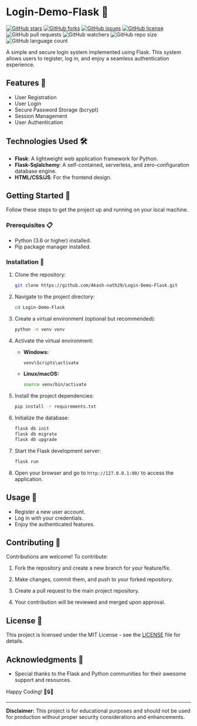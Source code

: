 # Login-Demo-Flask 🚀

[![GitHub stars](https://img.shields.io/github/stars/Akash-nath29/Login-Demo-Flask?style=social)](https://github.com/Akash-nath29/Login-Demo-Flask/stargazers)
[![GitHub forks](https://img.shields.io/github/forks/Akash-nath29/Login-Demo-Flask?style=flat-square)](https://github.com/Akash-nath29/Login-Demo-Flask/network)
[![GitHub issues](https://img.shields.io/github/issues/Akash-nath29/Login-Demo-Flask?style=social)](https://github.com/Akash-nath29/Login-Demo-Flask/issues)
[![GitHub license](https://img.shields.io/github/license/Akash-nath29/Login-Demo-Flask?style=flat-square)](https://github.com/Akash-nath29/Login-Demo-Flask/blob/master/LICENSE)
![GitHub pull requests](https://img.shields.io/github/issues-pr/Akash-nath29/Login-Demo-Flask?style=social)
![GitHub watchers](https://img.shields.io/github/watchers/Akash-nath29/Login-Demo-Flask?style=flat-square)
![GitHub repo size](https://img.shields.io/github/repo-size/Akash-nath29/Login-Demo-Flask?style=social)
![GitHub language count](https://img.shields.io/github/languages/count/Akash-nath29/Login-Demo-Flask)


A simple and secure login system implemented using Flask. This system allows users to register, log in, and enjoy a seamless authentication experience.

## Features 🌟

- User Registration
- User Login
- Secure Password Storage (bcrypt)
- Session Management
- User Authentication

## Technologies Used 🛠️

- **Flask**: A lightweight web application framework for Python.
- **Flask-Sqlalchemy**: A self-contained, serverless, and zero-configuration database engine.
- **HTML/CSS/JS**: For the frontend design.

## Getting Started 🚀

Follow these steps to get the project up and running on your local machine.

### Prerequisites 📋

- Python (3.6 or higher) installed.
- Pip package manager installed.

### Installation 🔧

1. Clone the repository:

   ```bash
   git clone https://github.com/Akash-nath29/Login-Demo-Flask.git
   ```

2. Navigate to the project directory:

   ```bash
   cd Login-Demo-Flask
   ```

3. Create a virtual environment (optional but recommended):

   ```bash
   python -m venv venv
   ```

4. Activate the virtual environment:

   - **Windows:**

     ```bash
     venv\Scripts\activate
     ```

   - **Linux/macOS:**

     ```bash
     source venv/bin/activate
     ```

5. Install the project dependencies:

   ```bash
   pip install -r requirements.txt
   ```

6. Initialize the database:

   ```bash
   flask db init
   flask db migrate
   flask db upgrade
   ```

7. Start the Flask development server:

   ```bash
   flask run
   ```

8. Open your browser and go to `http://127.0.0.1:80/` to access the application.

## Usage 📝

- Register a new user account.
- Log in with your credentials.
- Enjoy the authenticated features.

## Contributing 🤝

Contributions are welcome! To contribute:

1. Fork the repository and create a new branch for your feature/fix.

2. Make changes, commit them, and push to your forked repository.

3. Create a pull request to the main project repository.

4. Your contribution will be reviewed and merged upon approval.


## License 📄

This project is licensed under the MIT License - see the [LICENSE](https://opensource.org/licenses/MIT) file for details.

## Acknowledgments 🙏

- Special thanks to the Flask and Python communities for their awesome support and resources.

Happy Coding! 🚀🔒🐍

---

**Disclaimer:** This project is for educational purposes and should not be used for production without proper security considerations and enhancements.